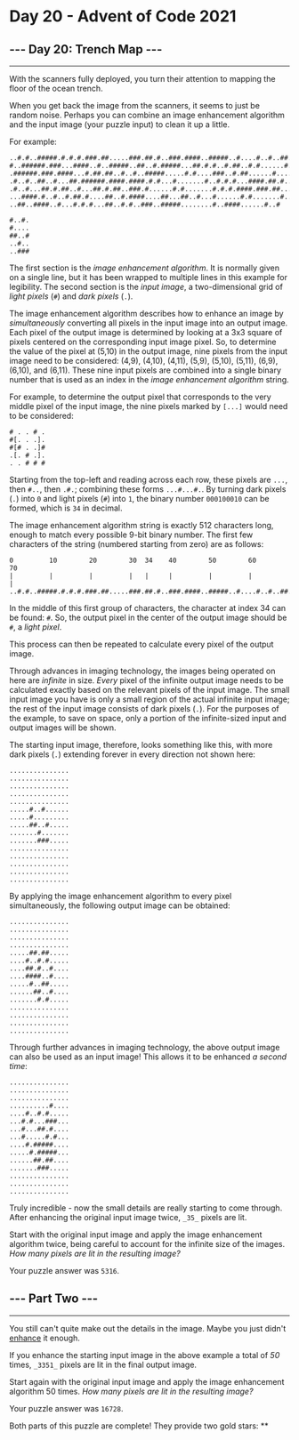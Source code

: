 # Day 20 - Advent of Code 2021

## \-\-\- Day 20: Trench Map ---

-----------------------------

With the scanners fully deployed, you turn their attention to mapping the floor of the ocean trench.

When you get back the image from the scanners, it seems to just be random noise. Perhaps you can combine an image enhancement algorithm and the input image (your puzzle input) to clean it up a little.

For example:

    ..#.#..#####.#.#.#.###.##.....###.##.#..###.####..#####..#....#..#..##..##
    #..######.###...####..#..#####..##..#.#####...##.#.#..#.##..#.#......#.###
    .######.###.####...#.##.##..#..#..#####.....#.#....###..#.##......#.....#.
    .#..#..##..#...##.######.####.####.#.#...#.......#..#.#.#...####.##.#.....
    .#..#...##.#.##..#...##.#.##..###.#......#.#.......#.#.#.####.###.##...#..
    ...####.#..#..#.##.#....##..#.####....##...##..#...#......#.#.......#.....
    ..##..####..#...#.#.#...##..#.#..###..#####........#..####......#..#
    
    #..#.
    #....
    ##..#
    ..#..
    ..###

The first section is the _image enhancement algorithm_. It is normally given on a single line, but it has been wrapped to multiple lines in this example for legibility. The second section is the _input image_, a two-dimensional grid of _light pixels_ (`#`) and _dark pixels_ (`.`).

The image enhancement algorithm describes how to enhance an image by _simultaneously_ converting all pixels in the input image into an output image. Each pixel of the output image is determined by looking at a 3x3 square of pixels centered on the corresponding input image pixel. So, to determine the value of the pixel at (5,10) in the output image, nine pixels from the input image need to be considered: (4,9), (4,10), (4,11), (5,9), (5,10), (5,11), (6,9), (6,10), and (6,11). These nine input pixels are combined into a single binary number that is used as an index in the _image enhancement algorithm_ string.

For example, to determine the output pixel that corresponds to the very middle pixel of the input image, the nine pixels marked by `[...]` would need to be considered:

    # . . # .
    #[. . .].
    #[# . .]#
    .[. # .].
    . . # # #

Starting from the top-left and reading across each row, these pixels are `...`, then `#..`, then `.#.`; combining these forms `...#...#.`. By turning dark pixels (`.`) into `0` and light pixels (`#`) into `1`, the binary number `000100010` can be formed, which is `34` in decimal.

The image enhancement algorithm string is exactly 512 characters long, enough to match every possible 9-bit binary number. The first few characters of the string (numbered starting from zero) are as follows:

    0         10        20        30  34    40        50        60        70
    |         |         |         |   |     |         |         |         |
    ..#.#..#####.#.#.#.###.##.....###.##.#..###.####..#####..#....#..#..##..##

In the middle of this first group of characters, the character at index 34 can be found: `#`. So, the output pixel in the center of the output image should be `#`, a _light pixel_.

This process can then be repeated to calculate every pixel of the output image.

Through advances in imaging technology, the images being operated on here are _infinite_ in size. _Every_ pixel of the infinite output image needs to be calculated exactly based on the relevant pixels of the input image. The small input image you have is only a small region of the actual infinite input image; the rest of the input image consists of dark pixels (`.`). For the purposes of the example, to save on space, only a portion of the infinite-sized input and output images will be shown.

The starting input image, therefore, looks something like this, with more dark pixels (`.`) extending forever in every direction not shown here:

    ...............
    ...............
    ...............
    ...............
    ...............
    .....#..#......
    .....#.........
    .....##..#.....
    .......#.......
    .......###.....
    ...............
    ...............
    ...............
    ...............
    ...............

By applying the image enhancement algorithm to every pixel simultaneously, the following output image can be obtained:

    ...............
    ...............
    ...............
    ...............
    .....##.##.....
    ....#..#.#.....
    ....##.#..#....
    ....####..#....
    .....#..##.....
    ......##..#....
    .......#.#.....
    ...............
    ...............
    ...............
    ...............

Through further advances in imaging technology, the above output image can also be used as an input image! This allows it to be enhanced _a second time_:

    ...............
    ...............
    ...............
    ..........#....
    ....#..#.#.....
    ...#.#...###...
    ...#...##.#....
    ...#.....#.#...
    ....#.#####....
    .....#.#####...
    ......##.##....
    .......###.....
    ...............
    ...............
    ...............

Truly incredible - now the small details are really starting to come through. After enhancing the original input image twice, `_35_` pixels are lit.

Start with the original input image and apply the image enhancement algorithm twice, being careful to account for the infinite size of the images. _How many pixels are lit in the resulting image?_

Your puzzle answer was `5316`.

## \-\-\- Part Two ---

-----------------------------

You still can't quite make out the details in the image. Maybe you just didn't [enhance](https://en.wikipedia.org/wiki/Kernel_(image_processing)) it enough.

If you enhance the starting input image in the above example a total of _50_ times, `_3351_` pixels are lit in the final output image.

Start again with the original input image and apply the image enhancement algorithm 50 times. _How many pixels are lit in the resulting image?_

Your puzzle answer was `16728`.

Both parts of this puzzle are complete! They provide two gold stars: **
